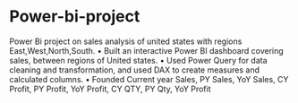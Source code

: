 # Power-bi-project
Power Bi project on sales analysis of united states with regions East,West,North,South.
•	Built an interactive Power BI dashboard covering sales, between regions of United states.
•	Used Power Query for data cleaning and transformation, and used DAX to create measures and calculated columns.
•	Founded Current year Sales, PY Sales, YoY Sales, CY Profit, PY Profit, YoY Profit, CY QTY, PY Qty, YoY Profit

